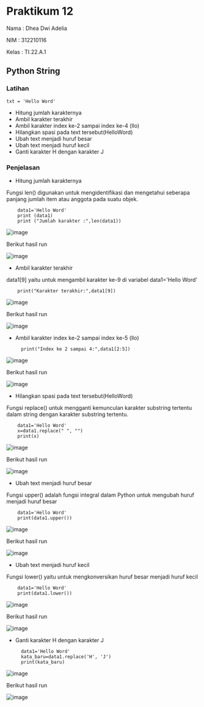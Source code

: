 # Praktikum 12

Nama : Dhea Dwi Adelia

NIM  : 312210116

Kelas : TI.22.A.1

## Python String
### Latihan
    txt = 'Hello Word'
- Hitung jumlah karakternya
- Ambil karakter terakhir
- Ambil karakter index ke-2 sampai index ke-4 (llo)
- Hilangkan spasi pada text tersebut(HelloWord)
- Ubah text menjadi huruf besar
- Ubah text menjadi huruf kecil
- Ganti karakter H dengan karakter J

### Penjelasan

- Hitung jumlah karakternya

Fungsi len() digunakan untuk mengidentifikasi dan mengetahui seberapa panjang jumlah item atau anggota pada suatu objek.

        data1='Hello Word'
        print (data1)
        print ("Jumlah karakter :",len(data1))
       
![image](https://user-images.githubusercontent.com/115794875/209493365-6e3e2d05-da05-4ec3-a98e-588e60c19ae9.png)

Berikut hasil run

![image](https://user-images.githubusercontent.com/115794875/209493524-8b384329-b105-49d8-9144-9091c8fca559.png)

- Ambil karakter terakhir

data1[9] yaitu untuk mengambil karakter ke-9 di variabel data1='Hello Word'

        print("Karakter terakhir:",data1[9])
        
![image](https://user-images.githubusercontent.com/115794875/209493752-e139a81e-6b75-439c-bb36-13c802bf332a.png)

Berikut hasil run

![image](https://user-images.githubusercontent.com/115794875/209493827-f68c051c-3895-48bb-b8e8-5c5cf6d0ccba.png)

- Ambil karakter index ke-2 sampai index ke-5 (llo)

        print("Index ke 2 sampai 4:",data1[2:5])
        
![image](https://user-images.githubusercontent.com/115794875/209494052-5cfbd5a2-ae21-4315-9d99-4cee046e4d67.png)

Berikut hasil run

![image](https://user-images.githubusercontent.com/115794875/209494091-00e46c52-0fd7-4b7f-bfa0-ecd3a91895f2.png)

- Hilangkan spasi pada text tersebut(HelloWord)

Fungsi replace() untuk mengganti kemunculan karakter substring tertentu dalam string dengan karakter substring tertentu.

        data1='Hello Word'
        x=data1.replace(" ", "")
        print(x)

![image](https://user-images.githubusercontent.com/115794875/209494387-4544f30b-97f9-47be-a75c-11fb08205c96.png)

Berikut hasil run

![image](https://user-images.githubusercontent.com/115794875/209494422-7e13f2ce-4f28-4125-9a40-58b44b51cde7.png)

- Ubah text menjadi huruf besar

Fungsi upper() adalah fungsi integral dalam Python untuk mengubah huruf menjadi huruf besar

        data1='Hello Word'
        print(data1.upper())

![image](https://user-images.githubusercontent.com/115794875/209494659-abdf7100-08d4-4472-b6ac-63feb38c42e8.png)

Berikut hasil run

![image](https://user-images.githubusercontent.com/115794875/209494695-12d9168a-2d87-4ef2-9a6e-c3c4343747bd.png)

- Ubah text menjadi huruf kecil

Fungsi lower() yaitu untuk mengkonversikan huruf besar menjadi huruf kecil

        data1='Hello Word'
        print(data1.lower())
        
![image](https://user-images.githubusercontent.com/115794875/209494966-9e7a9db3-c27e-4148-a9d5-462239eb08a5.png)

Berikut hasil run

![image](https://user-images.githubusercontent.com/115794875/209495003-8027ccf4-d325-4505-8139-43c2c2c193fb.png)

- Ganti karakter H dengan karakter J

        data1='Hello Word'
        kata_baru=data1.replace('H', 'J')
        print(kata_baru)
        
![image](https://user-images.githubusercontent.com/115794875/209495156-f832ad15-fd76-4823-a52a-4feaea8f5fff.png)

Berikut hasil run

![image](https://user-images.githubusercontent.com/115794875/209495185-9d884851-990c-448a-a78d-486374cc0791.png)
